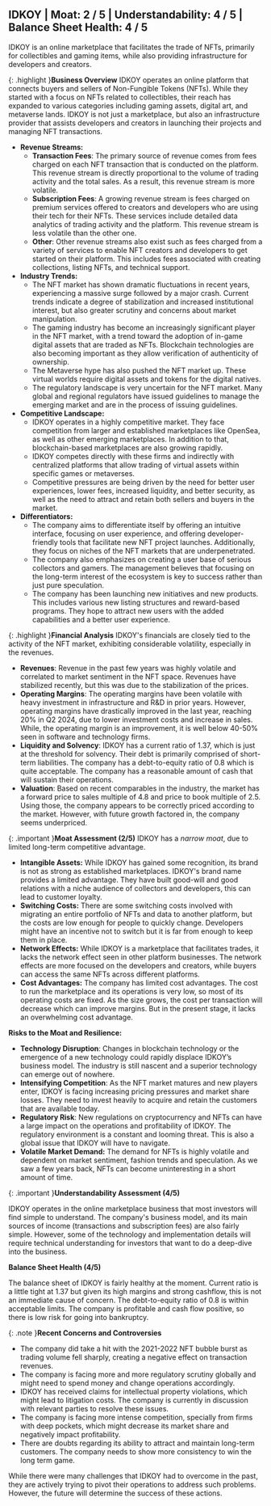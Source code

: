 ## IDKOY | Moat: 2 / 5 | Understandability: 4 / 5 | Balance Sheet Health: 4 / 5
IDKOY is an online marketplace that facilitates the trade of NFTs, primarily for collectibles and gaming items, while also providing infrastructure for developers and creators.

{: .highlight }**Business Overview**
IDKOY operates an online platform that connects buyers and sellers of Non-Fungible Tokens (NFTs). While they started with a focus on NFTs related to collectibles, their reach has expanded to various categories including gaming assets, digital art, and metaverse lands. IDKOY is not just a marketplace, but also an infrastructure provider that assists developers and creators in launching their projects and managing NFT transactions.

*   **Revenue Streams:**
    *   **Transaction Fees**: The primary source of revenue comes from fees charged on each NFT transaction that is conducted on the platform. This revenue stream is directly proportional to the volume of trading activity and the total sales. As a result, this revenue stream is more volatile.
    *   **Subscription Fees**: A growing revenue stream is fees charged on premium services offered to creators and developers who are using their tech for their NFTs. These services include detailed data analytics of trading activity and the platform. This revenue stream is less volatile than the other one. 
    *   **Other**: Other revenue streams also exist such as fees charged from a variety of services to enable NFT creators and developers to get started on their platform. This includes fees associated with creating collections, listing NFTs, and technical support.
*  **Industry Trends:**
    *   The NFT market has shown dramatic fluctuations in recent years, experiencing a massive surge followed by a major crash. Current trends indicate a degree of stabilization and increased institutional interest, but also greater scrutiny and concerns about market manipulation.
    *   The gaming industry has become an increasingly significant player in the NFT market, with a trend toward the adoption of in-game digital assets that are traded as NFTs. Blockchain technologies are also becoming important as they allow verification of authenticity of ownership.
    *   The Metaverse hype has also pushed the NFT market up. These virtual worlds require digital assets and tokens for the digital natives.
    *   The regulatory landscape is very uncertain for the NFT market. Many global and regional regulators have issued guidelines to manage the emerging market and are in the process of issuing guidelines.
*  **Competitive Landscape:**
     *   IDKOY operates in a highly competitive market. They face competition from larger and established marketplaces like OpenSea, as well as other emerging marketplaces. In addition to that, blockchain-based marketplaces are also growing rapidly.
     *   IDKOY competes directly with these firms and indirectly with centralized platforms that allow trading of virtual assets within specific games or metaverses.
    *   Competitive pressures are being driven by the need for better user experiences, lower fees, increased liquidity, and better security, as well as the need to attract and retain both sellers and buyers in the market.
*   **Differentiators:**
      *  The company aims to differentiate itself by offering an intuitive interface, focusing on user experience, and offering developer-friendly tools that facilitate new NFT project launches. Additionally, they focus on niches of the NFT markets that are underpenetrated.
      * The company also emphasizes on creating a user base of serious collectors and gamers. The management believes that focusing on the long-term interest of the ecosystem is key to success rather than just pure speculation.
      * The company has been launching new initiatives and new products. This includes various new listing structures and reward-based programs. They hope to attract new users with the added capabilities and a better user experience.

{: .highlight }**Financial Analysis**
IDKOY's financials are closely tied to the activity of the NFT market, exhibiting considerable volatility, especially in the revenues.
*  **Revenues**: Revenue in the past few years was highly volatile and correlated to market sentiment in the NFT space. Revenues have stabilized recently, but this was due to the stabilization of the prices.
* **Operating Margins**: The operating margins have been volatile with heavy investment in infrastructure and R&D in prior years. However, operating margins have drastically improved in the last year, reaching 20% in Q2 2024, due to lower investment costs and increase in sales. While, the operating margin is an improvement, it is well below 40-50% seen in software and technology firms.
*   **Liquidity and Solvency**: IDKOY has a current ratio of 1.37, which is just at the threshold for solvency. Their debt is primarily comprised of short-term liabilities. The company has a debt-to-equity ratio of 0.8 which is quite acceptable. The company has a reasonable amount of cash that will sustain their operations.
* **Valuation**: Based on recent comparables in the industry, the market has a forward price to sales multiple of 4.8 and price to book multiple of 2.5. Using those, the company appears to be correctly priced according to the market. However, with future growth factored in, the company seems underpriced.

{: .important }**Moat Assessment (2/5)**
IDKOY has a *narrow moat*, due to limited long-term competitive advantage. 

*   **Intangible Assets:**  While IDKOY has gained some recognition, its brand is not as strong as established marketplaces. IDKOY's brand name provides a limited advantage. They have built good-will and good relations with a niche audience of collectors and developers, this can lead to customer loyalty. 
*   **Switching Costs:** There are some switching costs involved with migrating an entire portfolio of NFTs and data to another platform, but the costs are low enough for people to quickly change. Developers might have an incentive not to switch but it is far from enough to keep them in place.
*   **Network Effects:**  While IDKOY is a marketplace that facilitates trades, it lacks the network effect seen in other platform businesses. The network effects are more focused on the developers and creators, while buyers can access the same NFTs across different platforms.
*    **Cost Advantages:** The company has limited cost advantages. The cost to run the marketplace and its operations is very low, so most of its operating costs are fixed. As the size grows, the cost per transaction will decrease which can improve margins. But in the present stage, it lacks an overwhelming cost advantage.

**Risks to the Moat and Resilience:**

*   **Technology Disruption**: Changes in blockchain technology or the emergence of a new technology could rapidly displace IDKOY’s business model. The industry is still nascent and a superior technology can emerge out of nowhere.
*   **Intensifying Competition**: As the NFT market matures and new players enter, IDKOY is facing increasing pricing pressures and market share losses. They need to invest heavily to acquire and retain the customers that are available today.
*   **Regulatory Risk**: New regulations on cryptocurrency and NFTs can have a large impact on the operations and profitability of IDKOY. The regulatory environment is a constant and looming threat. This is also a global issue that IDKOY will have to navigate.
*  **Volatile Market Demand:** The demand for NFTs is highly volatile and dependent on market sentiment, fashion trends and speculation. As we saw a few years back, NFTs can become uninteresting in a short amount of time.

{: .important }**Understandability Assessment (4/5)**

IDKOY operates in the online marketplace business that most investors will find simple to understand. The company's business model, and its main sources of income (transactions and subscription fees) are also fairly simple. However, some of the technology and implementation details will require technical understanding for investors that want to do a deep-dive into the business.

**Balance Sheet Health (4/5)**

The balance sheet of IDKOY is fairly healthy at the moment. Current ratio is a little tight at 1.37 but given its high margins and strong cashflow, this is not an immediate cause of concern. The debt-to-equity ratio of 0.8 is within acceptable limits. The company is profitable and cash flow positive, so there is low risk for going into bankruptcy.

{: .note }**Recent Concerns and Controversies**

* The company did take a hit with the 2021-2022 NFT bubble burst as trading volume fell sharply, creating a negative effect on transaction revenues.
*  The company is facing more and more regulatory scrutiny globally and might need to spend money and change operations accordingly.
* IDKOY has received claims for intellectual property violations, which might lead to litigation costs. The company is currently in discussion with relevant parties to resolve these issues.
* The company is facing more intense competition, specially from firms with deep pockets, which might decrease its market share and negatively impact profitability.
* There are doubts regarding its ability to attract and maintain long-term customers. The company needs to show more consistency to win the long term game.

While there were many challenges that IDKOY had to overcome in the past, they are actively trying to pivot their operations to address such problems. However, the future will determine the success of these actions.